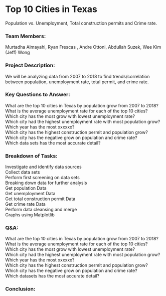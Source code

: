 # Top 10 Cities in Texas

 Population vs. Unemployment, Total construction permits and Crime rate.

### Team Members:

Murtadha Almayahi, Ryan Frescas , Andre Ottoni, Abdullah Suzek, Wee Kim (Jeff) Wong  

### Project Description:

We will be analyzing data from 2007 to 2018 to find trends/correlation between population, unemployment rate, total permit, and crime rate.  

### Key Questions to Answer:

What are the top 10 cities in Texas by population grow from 2007 to 2018?  
What is the average unemployment rate for each of the top 10 cities?  
Which city has the most grow with lowest unemployment rate?  
Which city had the highest unemployment rate with most population grow?  
Which year has the most xxxxxx?  
Which city has the highest construction permit and population grow?  
Which city has the negative grow on population and crime rate?  
Which data sets has the most accurate detail?  
  
### Breakdown of Tasks:  
Investigate and identify data sources  
Collect data sets  
Perform first screening on data sets  
Breaking down data for further analysis  
Get population Data  
Get unemployment Data  
Get total construction permit Data  
Get crime rate Data  
Perform data cleansing and merge  
Graphs using Matplotlib  
  
### Q&A:  
What are the top 10 cities in Texas by population grow from 2007 to 2018?  
What is the average unemployment rate for each of the top 10 cities?  
Which city has the most grow with lowest unemployment rate?  
Which city had the highest unemployment rate with most population grow?  
Which year has the most xxxxxx?  
Which city has the highest construction permit and population grow?  
Which city has the negative grow on population and crime rate?  
Which datasets has the most accurate detail?  
  
### Conclusion: